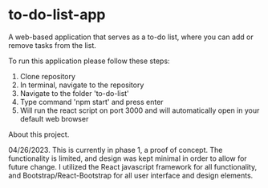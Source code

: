 # to-do-list-app
A web-based application that serves as a to-do list, where you can add or remove tasks from the list.

To run this application please follow these steps:

1. Clone repository
2. In terminal, navigate to the repository
3. Navigate to the folder 'to-do-list'
4. Type command 'npm start' and press enter
5. Will run the react script on port 3000 and will automatically open in your default web browser

About this project.

04/26/2023.
This is currently in phase 1, a proof of concept. The functionality is limited, and design was kept minimal in order to allow for future change.
I utilized the React javascript framework for all functionality, and Bootstrap/React-Bootstrap for all user interface and design elements.